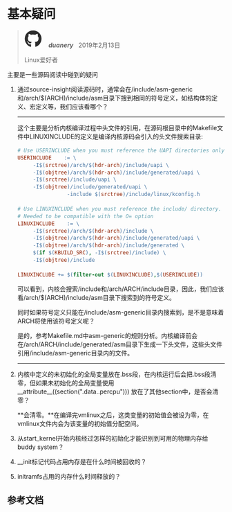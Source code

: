 # 基本疑问

> [![40](https://github.com/duanery/picture/blob/master/github/github_black_40px.png)](https://duanery.github.io)
> &nbsp;&nbsp;
> ***duanery*** &nbsp;
> 2019年2月13日
> 
> Linux爱好者

主要是一些源码阅读中碰到的疑问

1. 通过source-insight阅读源码时，通常会在/include/asm-generic和/arch/$(ARCH)/include/asm目录下搜到相同的符号定义，如结构体的定义、宏定义等，我们应该看哪个？

   ------

   这个主要是分析内核编译过程中头文件的引用，在源码根目录中的Makefile文件中LINUXINCLUDE的定义是编译内核源码会引入的头文件搜索目录:

   ```makefile
   # Use USERINCLUDE when you must reference the UAPI directories only.
   USERINCLUDE    := \
   		-I$(srctree)/arch/$(hdr-arch)/include/uapi \
   		-I$(objtree)/arch/$(hdr-arch)/include/generated/uapi \
   		-I$(srctree)/include/uapi \
   		-I$(objtree)/include/generated/uapi \
                   -include $(srctree)/include/linux/kconfig.h
   
   # Use LINUXINCLUDE when you must reference the include/ directory.
   # Needed to be compatible with the O= option
   LINUXINCLUDE    := \
   		-I$(srctree)/arch/$(hdr-arch)/include \
   		-I$(objtree)/arch/$(hdr-arch)/include/generated/uapi \
   		-I$(objtree)/arch/$(hdr-arch)/include/generated \
   		$(if $(KBUILD_SRC), -I$(srctree)/include) \
   		-I$(objtree)/include
   
   LINUXINCLUDE	+= $(filter-out $(LINUXINCLUDE),$(USERINCLUDE))
   ```

   可以看到，内核会搜索/include和/arch/ARCH/include目录，因此，我们应该看/arch/$(ARCH)/include/asm目录下搜索到的符号定义。

   同时如果符号定义只能在/include/asm-generic目录内搜索到，是不是意味着ARCH将使用该符号定义呢？

   是的，参考Makefile.md中asm-generic的规则分析。内核编译前会在/arch/ARCH/include/generated/asm目录下生成一下头文件，这些头文件引用/include/asm-generic目录内的文件。

   ----

2. 内核中定义的未初始化的全局变量放在.bss段，在内核运行后会把.bss段清零，但如果未初始化的全局变量使用 \_\_attribute__((section(".data..percpu"))) 放在了其他section中，是否会清零？

   **会清零。**在编译完vmlinux之后，这类变量的初始值会被设为零，在vmlinux文件内会为该变量的初始值分配空间。

3. 从start_kernel开始内核经过怎样的初始化才能识别到可用的物理内存给buddy system？

4. __init标记代码占用内存是在什么时间被回收的？

5. initramfs占用的内存什么时间释放的？

## 参考文档

